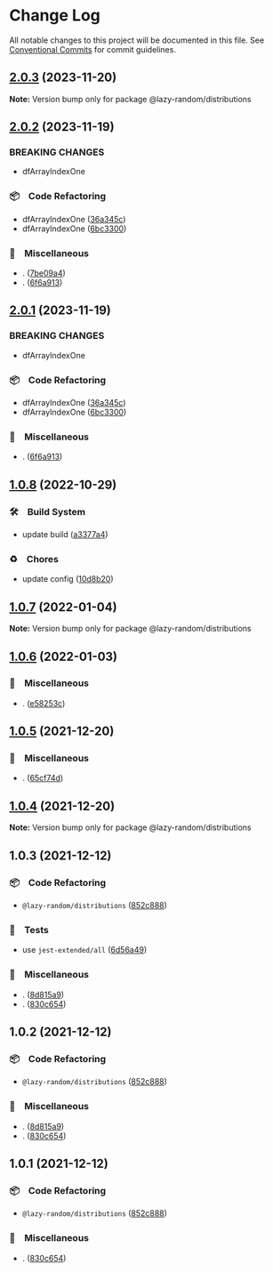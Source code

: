 # Change Log

All notable changes to this project will be documented in this file.
See [Conventional Commits](https://conventionalcommits.org) for commit guidelines.

## [2.0.3](https://github.com/bluelovers/ws-random/compare/@lazy-random/distributions@2.0.2...@lazy-random/distributions@2.0.3) (2023-11-20)

**Note:** Version bump only for package @lazy-random/distributions





## [2.0.2](https://github.com/bluelovers/ws-random/compare/@lazy-random/distributions@1.0.8...@lazy-random/distributions@2.0.2) (2023-11-19)


### BREAKING CHANGES

* dfArrayIndexOne



### 📦　Code Refactoring

* dfArrayIndexOne ([36a345c](https://github.com/bluelovers/ws-random/commit/36a345c85e6887b8769d890bea64289701531f0b))
* dfArrayIndexOne ([6bc3300](https://github.com/bluelovers/ws-random/commit/6bc3300f0b7d15d9ccf6f29b4f610c41bf3340ef))


### 🔖　Miscellaneous

* . ([7be09a4](https://github.com/bluelovers/ws-random/commit/7be09a4bc2fc047a3831a2b600d662b2c79e11ed))
* . ([6f6a913](https://github.com/bluelovers/ws-random/commit/6f6a9134e94200862ac5956980cf7046fd9aadac))



## [2.0.1](https://github.com/bluelovers/ws-random/compare/@lazy-random/distributions@1.0.8...@lazy-random/distributions@2.0.1) (2023-11-19)


### BREAKING CHANGES

* dfArrayIndexOne



### 📦　Code Refactoring

* dfArrayIndexOne ([36a345c](https://github.com/bluelovers/ws-random/commit/36a345c85e6887b8769d890bea64289701531f0b))
* dfArrayIndexOne ([6bc3300](https://github.com/bluelovers/ws-random/commit/6bc3300f0b7d15d9ccf6f29b4f610c41bf3340ef))


### 🔖　Miscellaneous

* . ([6f6a913](https://github.com/bluelovers/ws-random/commit/6f6a9134e94200862ac5956980cf7046fd9aadac))



## [1.0.8](https://github.com/bluelovers/ws-random/compare/@lazy-random/distributions@1.0.7...@lazy-random/distributions@1.0.8) (2022-10-29)



### 🛠　Build System

* update build ([a3377a4](https://github.com/bluelovers/ws-random/commit/a3377a45f6e3895378d1b633d02a501464836ea1))


### ♻️　Chores

* update config ([10d8b20](https://github.com/bluelovers/ws-random/commit/10d8b20d2ebc76491ac971bf8b9280f66285e056))



## [1.0.7](https://github.com/bluelovers/ws-random/compare/@lazy-random/distributions@1.0.6...@lazy-random/distributions@1.0.7) (2022-01-04)

**Note:** Version bump only for package @lazy-random/distributions





## [1.0.6](https://github.com/bluelovers/ws-random/compare/@lazy-random/distributions@1.0.5...@lazy-random/distributions@1.0.6) (2022-01-03)


### 🔖　Miscellaneous

* . ([e58253c](https://github.com/bluelovers/ws-random/commit/e58253c60984cc3947069ea4ae2eb1924cd2940e))





## [1.0.5](https://github.com/bluelovers/ws-random/compare/@lazy-random/distributions@1.0.3...@lazy-random/distributions@1.0.5) (2021-12-20)


### 🔖　Miscellaneous

* . ([65cf74d](https://github.com/bluelovers/ws-random/commit/65cf74d7a39b1399cff63dd748ea79d8c0fb9a85))





## [1.0.4](https://github.com/bluelovers/ws-random/compare/@lazy-random/distributions@1.0.3...@lazy-random/distributions@1.0.4) (2021-12-20)

**Note:** Version bump only for package @lazy-random/distributions





## 1.0.3 (2021-12-12)


### 📦　Code Refactoring

* `@lazy-random/distributions` ([852c888](https://github.com/bluelovers/ws-random/commit/852c888b8be1ac7cd6cce5c3fe3fe4ed60ad01f8))


### 🚨　Tests

* use `jest-extended/all` ([6d56a49](https://github.com/bluelovers/ws-random/commit/6d56a49e94ec701cd8744632a04871cba4e59ea8))


### 🔖　Miscellaneous

* . ([8d815a9](https://github.com/bluelovers/ws-random/commit/8d815a9451f12cabc9b81680e463d429c45f2506))
* . ([830c654](https://github.com/bluelovers/ws-random/commit/830c6544fcb622f95c789f84d62011165e6990df))





## 1.0.2 (2021-12-12)


### 📦　Code Refactoring

* `@lazy-random/distributions` ([852c888](https://github.com/bluelovers/ws-random/commit/852c888b8be1ac7cd6cce5c3fe3fe4ed60ad01f8))


### 🔖　Miscellaneous

* . ([8d815a9](https://github.com/bluelovers/ws-random/commit/8d815a9451f12cabc9b81680e463d429c45f2506))
* . ([830c654](https://github.com/bluelovers/ws-random/commit/830c6544fcb622f95c789f84d62011165e6990df))





## 1.0.1 (2021-12-12)


### 📦　Code Refactoring

* `@lazy-random/distributions` ([852c888](https://github.com/bluelovers/ws-random/commit/852c888b8be1ac7cd6cce5c3fe3fe4ed60ad01f8))


### 🔖　Miscellaneous

* . ([830c654](https://github.com/bluelovers/ws-random/commit/830c6544fcb622f95c789f84d62011165e6990df))

